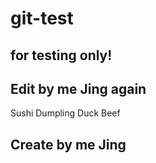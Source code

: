 # git-test
## for testing only!

## Edit by me Jing again
   Sushi
   Dumpling
   Duck
   Beef
## Create by me Jing
